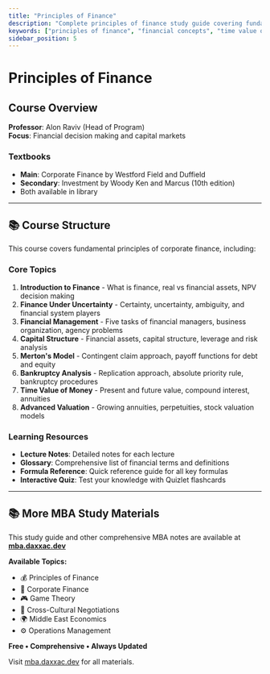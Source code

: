 ```yaml
---
title: "Principles of Finance"
description: "Complete principles of finance study guide covering fundamental financial concepts, time value of money, risk and return, and financial statement analysis for MBA students."
keywords: ["principles of finance", "financial concepts", "time value of money", "risk and return", "financial statements", "MBA finance fundamentals", "financial analysis"]
sidebar_position: 5
---
```


# Principles of Finance

## Course Overview

**Professor**: Alon Raviv (Head of Program)  
**Focus**: Financial decision making and capital markets

### Textbooks
- **Main**: Corporate Finance by Westford Field and Duffield
- **Secondary**: Investment by Woody Ken and Marcus (10th edition)
- Both available in library

---

## 📚 Course Structure

This course covers fundamental principles of corporate finance, including:

### Core Topics

1. **Introduction to Finance** - What is finance, real vs financial assets, NPV decision making
2. **Finance Under Uncertainty** - Certainty, uncertainty, ambiguity, and financial system players
3. **Financial Management** - Five tasks of financial managers, business organization, agency problems
4. **Capital Structure** - Financial assets, capital structure, leverage and risk analysis
5. **Merton's Model** - Contingent claim approach, payoff functions for debt and equity
6. **Bankruptcy Analysis** - Replication approach, absolute priority rule, bankruptcy procedures
7. **Time Value of Money** - Present and future value, compound interest, annuities
8. **Advanced Valuation** - Growing annuities, perpetuities, stock valuation models

### Learning Resources

- **Lecture Notes**: Detailed notes for each lecture
- **Glossary**: Comprehensive list of financial terms and definitions
- **Formula Reference**: Quick reference guide for all key formulas
- **Interactive Quiz**: Test your knowledge with Quizlet flashcards

---

## 📚 More MBA Study Materials

This study guide and other comprehensive MBA notes are available at **[mba.daxxac.dev](https://mba.daxxac.dev)**

**Available Topics:**
- 💰 Principles of Finance
- 🏢 Corporate Finance
- 🎮 Game Theory
- 🤝 Cross-Cultural Negotiations
- 🌍 Middle East Economics
- ⚙️ Operations Management

**Free • Comprehensive • Always Updated**

Visit [mba.daxxac.dev](https://mba.daxxac.dev) for all materials.

